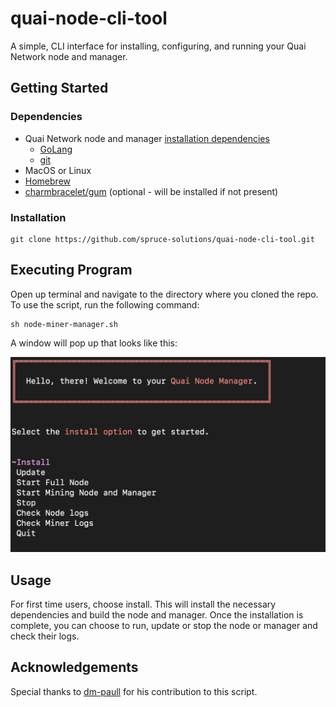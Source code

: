 # quai-node-cli-tool

A simple, CLI interface for installing, configuring, and running your Quai Network node and manager.

## Getting Started

### Dependencies

- Quai Network node and manager [installation dependencies](https://docs.quai.network/develop/installation)
  - [GoLang](https://golang.org/doc/install)
  - [git](https://github.com/git-guides/install-git)
- MacOS or Linux
- [Homebrew](https://brew.sh/)
- [charmbracelet/gum](https://github.com/charmbracelet/gum) (optional - will be installed if not present)

### Installation

```
git clone https://github.com/spruce-solutions/quai-node-cli-tool.git
```

## Executing Program

Open up terminal and navigate to the directory where you cloned the repo. To use the script, run the following command:

```
sh node-miner-manager.sh
```

A window will pop up that looks like this:

![Screenshot](/screenshots/UpdatedScreenshot.png)

## Usage

For first time users, choose install. This will install the necessary dependencies and build the node and manager. Once the installation is complete, you can choose to run, update or stop the node or manager and check their logs.

## Acknowledgements

Special thanks to [dm-paull](https://github.com/dm-paull/guides/blob/main/quai/quai.sh) for his contribution to this script.

